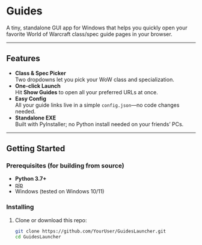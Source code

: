 # Guides 

A tiny, standalone GUI app for Windows that helps you quickly open your favorite World of Warcraft class/spec guide pages in your browser.

---

## Features

- **Class & Spec Picker**  
  Two dropdowns let you pick your WoW class and specialization.
- **One-click Launch**  
  Hit **Show Guides** to open all your preferred URLs at once.
- **Easy Config**  
  All your guide links live in a simple `config.json`—no code changes needed.
- **Standalone EXE**  
  Built with PyInstaller; no Python install needed on your friends’ PCs.

---

## Getting Started

### Prerequisites (for building from source)

- **Python 3.7+**
- [pip](https://pip.pypa.io/)  
- Windows (tested on Windows 10/11)

### Installing

1. Clone or download this repo:
   ```bash
   git clone https://github.com/YourUser/GuidesLauncher.git
   cd GuidesLauncher
